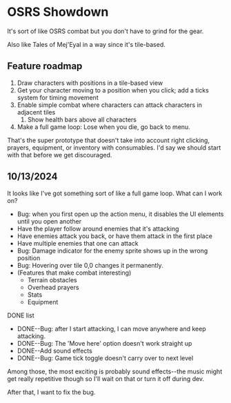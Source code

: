 # OSRS Showdown

It's sort of like OSRS combat but you don't have to grind for the gear.

Also like Tales of Mej'Eyal in a way since it's tile-based.

## Feature roadmap

1. Draw characters with positions in a tile-based view
2. Get your character moving to a position when you click; add a ticks system for timing movement
3. Enable simple combat where characters can attack characters in adjacent tiles
	1. Show health bars above all characters
4. Make a full game loop: Lose when you die, go back to menu.

That's the super prototype that doesn't take into account right clicking, prayers, equipment, or inventory with consumables. I'd say we should start with that before we get discouraged.

## 10/13/2024

It looks like I've got something sort of like a full game loop. What can I work on?

- Bug: when you first open up the action menu, it disables the UI elements
	until you open another
- Have the player follow around enemies that it's attacking
- Have enemies attack you back, or have them attack in the first place
- Have multiple enemies that one can attack
- Bug: Damage indicator for the enemy sprite shows up in the wrong position
- Bug: Hovering over tile 0,0 changes it permanently.
- (Features that make combat interesting)
  - Terrain obstacles
  - Overhead prayers
  - Stats
  - Equipment

DONE list
- DONE--Bug: after I start attacking, I can move anywhere and keep attacking.
- DONE--Bug: The 'Move here' option doesn't work straight up
- DONE--Add sound effects
- DONE--Bug: Game tick toggle doesn't carry over to next level

Among those, the most exciting is probably sound effects--the music might get really repetitive though so I'll wait on that or turn it off during dev.

After that, I want to fix the bug.
